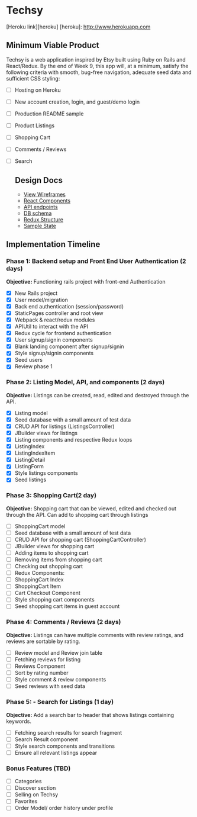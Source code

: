 # Techsy

[Heroku link][heroku]
[heroku]: http://www.herokuapp.com

## Minimum Viable Product

Techsy is a web application inspired by Etsy built using Ruby on Rails and React/Redux. By the end of Week 9, this app will, at a minimum, satisfy the following criteria with smooth, bug-free navigation, adequate seed data and sufficient CSS styling:

- [ ] Hosting on Heroku
- [ ] New account creation, login, and guest/demo login
- [ ] Production README sample
- [ ] Product Listings
- [ ] Shopping Cart
- [ ] Comments / Reviews
- [ ] Search

  ## Design Docs
  * [View Wireframes][wireframes]
  * [React Components][components]
  * [API endpoints][api-endpoints]
  * [DB schema][schema]
  * [Redux Structure][redux-structure]
  * [Sample State][sample-state]

  [wireframes]: wireframes
  [components]: component-hierarchy.md
  [redux-structure]: redux-structure.md
  [sample-state]: sample-state.md
  [api-endpoints]: api-endpoints.md
  [schema]: schema.md

## Implementation Timeline

### Phase 1: Backend setup and Front End User Authentication (2 days)

**Objective:** Functioning rails project with front-end Authentication

- [X] New Rails project
- [X] User model/migration
- [X] Back end authentication (session/password)
- [X] StaticPages controller and root view
- [X] Webpack & react/redux modules
- [X] APIUtil to interact with the API
- [X] Redux cycle for frontend authentication
- [X] User signup/signin components
- [X] Blank landing component after signup/signin
- [X] Style signup/signin components
- [X] Seed users
- [X] Review phase 1

### Phase 2: Listing Model, API, and components (2 days)

**Objective:** Listings can be created, read, edited and destroyed through the API.

- [X] Listing model
- [X] Seed database with a small amount of test data
- [X] CRUD API for listings (ListingsController)
- [X] JBuilder views for listings
- [X] Listing components and respective Redux loops
- [X] ListingIndex
- [X] ListingIndexItem
- [X] ListingDetail
- [X] ListingForm
- [X] Style listings components
- [X] Seed listings

### Phase 3: Shopping Cart(2 day)

**Objective:** Shopping cart that can be viewed, edited and checked out through the API. Can add to shopping cart through listings

- [ ] ShoppingCart model
- [ ] Seed database with a small amount of test data
- [ ] CRUD API for shopping cart (ShoppingCartController)
- [ ] JBuilder views for shopping cart
- [ ] Adding items to shopping cart
- [ ] Removing items from shopping cart
- [ ] Checking out shopping cart
- [ ] Redux Components:
- [ ] ShoppingCart Index
- [ ] ShoppingCart Item
- [ ] Cart Checkout Component
- [ ] Style shopping cart components
- [ ] Seed shopping cart items in guest account

### Phase 4: Comments / Reviews (2 days)

**Objective:** Listings can have multiple comments with review ratings, and reviews are sortable by rating.

- [ ] Review model and Review join table
- [ ] Fetching reviews for listing
- [ ] Reviews Component
- [ ] Sort by rating number
- [ ] Style comment & review components
- [ ] Seed reviews with seed data

### Phase 5: - Search for Listings (1 day)

**Objective:** Add a search bar to header that shows listings containing keywords.

- [ ] Fetching search results for search fragment
- [ ] Search Result component
- [ ] Style search components and transitions
- [ ] Ensure all relevant listings appear

### Bonus Features (TBD)
- [ ] Categories
- [ ] Discover section
- [ ] Selling on Techsy
- [ ] Favorites
- [ ] Order Model/ order history under profile
